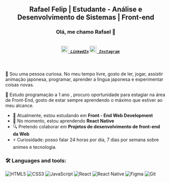 <h2 align="center">Rafael Felip | Estudante - Análise e Desenvolvimento de Sistemas | Front-end</h2>

  
  
<h3 align="center">Olá, me chamo Rafael 👋</h3>
<h5 align="center">
  <code>
    <a href="https://www.linkedin.com/in/rafaelfelip/" title="LinkedIn"><img width="22" src="https://github.com/zumrudu-anka/zumrudu-anka/blob/master/images/linkedin.svg"> LinkedIn</a></code>
  <code><a href="https://www.instagram.com/rafaelfelip.dev/" title="Instagram Profile"><img width="22" src="https://github.com/zumrudu-anka/zumrudu-anka/blob/master/images/instagram.svg"> Instagram</a></code>
</h5>
<br>

📖 Sou uma pessoa curiosa. No meu tempo livre, gosto de ler, jogar, assistir animação japonesa, programar, aprender a língua japonesa e experimentar coisas novas.

🔰 Estudo programação a 1 ano , procuro oportunidade para estagiar na área de Front-End, gosto de estar sempre aprendendo o máximo que estiver ao meu alcance.




- 🔭 Atualmente, estou estudando em <strong> Front - End Web Development </strong> 
- 🌱 No momento, estou aprendendo <strong> React Native </strong>
- 🔍 Pretendo colaborar em <strong> Projetos de desenvolvimento de front-end da Web </strong>
- ⚡ Curiosidade: posso falar 24 horas por dia, 7 dias por semana sobre animes e tecnologia. 




<h3 align="left">🛠 Languages and tools:</h3>

  ![HTML5](https://img.shields.io/badge/-HTML5-E34F26?style=flat-square&logo=html5&logoColor=white)
  ![CSS3](https://img.shields.io/badge/-CSS3-549FDE?style=flat-square&logo=css3&logoColor=white)
  ![JavaScript](https://img.shields.io/badge/-JavaScript-F7B93E?style=flat-square&logo=javascript&logoColor=fff)
  ![React](https://img.shields.io/badge/-React.js-45b8d8?style=flat-square&logo=react&logoColor=white)
  ![React Native](https://img.shields.io/badge/-React%20Native-45b8d8?style=flat-square&logo=react&logoColor=white)
  ![Figma](https://img.shields.io/badge/-Figma-F46255?style=flat-square&logo=figma&logoColor=white)
  ![Git](https://img.shields.io/badge/-Git-F05032?style=flat-square&logo=git&logoColor=white) 
 


<!--
**rafaelfelip/rafaelfelip** is a ✨ _special_ ✨ repository because its `README.md` (this file) appears on your GitHub profile.


